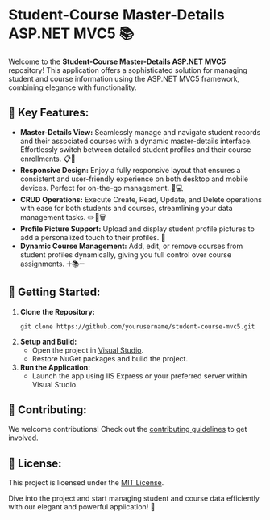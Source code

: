 <h1>Student-Course Master-Details ASP.NET MVC5 📚</h1>

<p>Welcome to the <strong>Student-Course Master-Details ASP.NET MVC5</strong> repository! This application offers a sophisticated solution for managing student and course information using the ASP.NET MVC5 framework, combining elegance with functionality.</p>

<h2>🌟 Key Features:</h2>
<ul>
    <li><strong>Master-Details View:</strong> Seamlessly manage and navigate student records and their associated courses with a dynamic master-details interface. Effortlessly switch between detailed student profiles and their course enrollments. 📋🔗</li>
    <li><strong>Responsive Design:</strong> Enjoy a fully responsive layout that ensures a consistent and user-friendly experience on both desktop and mobile devices. Perfect for on-the-go management. 📱💻</li>
    <li><strong>CRUD Operations:</strong> Execute Create, Read, Update, and Delete operations with ease for both students and courses, streamlining your data management tasks. ✏️🔄🗑️</li>
    <li><strong>Profile Picture Support:</strong> Upload and display student profile pictures to add a personalized touch to their profiles. 📸</li>
    <li><strong>Dynamic Course Management:</strong> Add, edit, or remove courses from student profiles dynamically, giving you full control over course assignments. ➕📚➖</li>
</ul>

<h2>🚀 Getting Started:</h2>
<ol>
    <li><strong>Clone the Repository:</strong>
        <pre><code>git clone https://github.com/yourusername/student-course-mvc5.git</code></pre>
    </li>
    <li><strong>Setup and Build:</strong>
        <ul>
            <li>Open the project in <a href="https://visualstudio.microsoft.com/" target="_blank">Visual Studio</a>.</li>
            <li>Restore NuGet packages and build the project.</li>
        </ul>
    </li>
    <li><strong>Run the Application:</strong>
        <ul>
            <li>Launch the app using IIS Express or your preferred server within Visual Studio.</li>
        </ul>
    </li>
</ol>

<h2>🤝 Contributing:</h2>
<p>We welcome contributions! Check out the <a href="CONTRIBUTING.md" target="_blank">contributing guidelines</a> to get involved.</p>

<h2>📜 License:</h2>
<p>This project is licensed under the <a href="LICENSE" target="_blank">MIT License</a>.</p>

<p>Dive into the project and start managing student and course data efficiently with our elegant and powerful application! 🚀</p>
